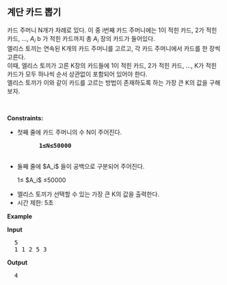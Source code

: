 계단 카드 뽑기
---
카드 주머니 N개가 차례로 있다.
이 중 i번째 카드 주머니에는 1이 적힌 카드, 2가 적힌 카드, ..., $A_i$ b 가 적힌 카드까지 총 $A_i$ 장의 카드가 들어있다.  
엘리스 토끼는 연속된 K개의 카드 주머니를 고르고, 각 카드 주머니에서 카드를 한 장씩 고른다.  
이때, 엘리스 토끼가 고른 K장의 카드들에 1이 적힌 카드, 2가 적힌 카드, ..., K가 적힌 카드가 모두 하나씩 순서 상관없이 포함되어 있어야 한다.  
엘리스 토끼가 이와 같이 카드를 고르는 방법이 존재하도록 하는 가장 큰 K의 값을 구해보자.  

<p>&nbsp;</p>
<p><strong>Constraints:</strong></p>
<ul>
  <li>
    첫째 줄에 카드 주머니의 수 N이 주어진다.
    <pre>
      <strong>1≤N≤50000</strong>
    </pre>
  </li>
  <li>
    둘째 줄에 $A_i$ 들이 공백으로 구분되어 주어진다. <p></p>
    1≤ $A_i$ ≤50000 <p></p>
  </li>
  <li>엘리스 토끼가 선택할 수 있는 가장 큰 K의 값을 출력한다.</li>
	<li>시간 제한: 5초 </li>
</ul>

<p><strong class="example">Example</strong></p>
  
<p><strong>Input</strong></p>
<pre>
  5
  1 1 2 5 3
</pre>
  
<p><strong>Output</strong></p>
<pre>
  4
</pre>
  
